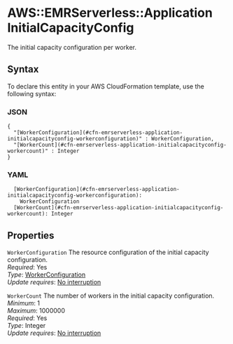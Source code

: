 # AWS::EMRServerless::Application InitialCapacityConfig<a name="aws-properties-emrserverless-application-initialcapacityconfig"></a>

The initial capacity configuration per worker\.

## Syntax<a name="aws-properties-emrserverless-application-initialcapacityconfig-syntax"></a>

To declare this entity in your AWS CloudFormation template, use the following syntax:

### JSON<a name="aws-properties-emrserverless-application-initialcapacityconfig-syntax.json"></a>

```
{
  "[WorkerConfiguration](#cfn-emrserverless-application-initialcapacityconfig-workerconfiguration)" : WorkerConfiguration,
  "[WorkerCount](#cfn-emrserverless-application-initialcapacityconfig-workercount)" : Integer
}
```

### YAML<a name="aws-properties-emrserverless-application-initialcapacityconfig-syntax.yaml"></a>

```
  [WorkerConfiguration](#cfn-emrserverless-application-initialcapacityconfig-workerconfiguration): 
    WorkerConfiguration
  [WorkerCount](#cfn-emrserverless-application-initialcapacityconfig-workercount): Integer
```

## Properties<a name="aws-properties-emrserverless-application-initialcapacityconfig-properties"></a>

`WorkerConfiguration`  <a name="cfn-emrserverless-application-initialcapacityconfig-workerconfiguration"></a>
The resource configuration of the initial capacity configuration\.  
*Required*: Yes  
*Type*: [WorkerConfiguration](aws-properties-emrserverless-application-workerconfiguration.md)  
*Update requires*: [No interruption](https://docs.aws.amazon.com/AWSCloudFormation/latest/UserGuide/using-cfn-updating-stacks-update-behaviors.html#update-no-interrupt)

`WorkerCount`  <a name="cfn-emrserverless-application-initialcapacityconfig-workercount"></a>
The number of workers in the initial capacity configuration\.  
*Minimum*: 1  
*Maximum*: 1000000  
*Required*: Yes  
*Type*: Integer  
*Update requires*: [No interruption](https://docs.aws.amazon.com/AWSCloudFormation/latest/UserGuide/using-cfn-updating-stacks-update-behaviors.html#update-no-interrupt)